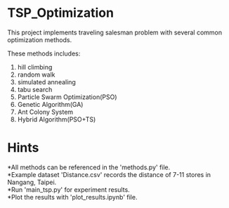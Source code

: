# TSP_Optimization
This project implements traveling salesman problem with several common optimization methods.

These methods includes:
1. hill climbing
2. random walk
3. simulated annealing
4. tabu search
5. Particle Swarm Optimization(PSO)
6. Genetic Algorithm(GA)
7. Ant Colony System
8. Hybrid Algorithm(PSO+TS)

# Hints
*All methods can be referenced in the 'methods.py' file.  
*Example dataset 'Distance.csv'  records the distance of 7-11 stores in Nangang, Taipei.  
*Run 'main_tsp.py' for experiment results.  
*Plot the results with 'plot_results.ipynb' file.  

